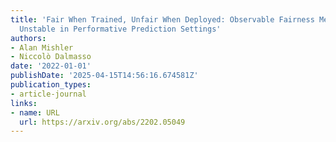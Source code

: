 ```yaml
---
title: 'Fair When Trained, Unfair When Deployed: Observable Fairness Measures are
  Unstable in Performative Prediction Settings'
authors:
- Alan Mishler
- Niccolò Dalmasso
date: '2022-01-01'
publishDate: '2025-04-15T14:56:16.674581Z'
publication_types:
- article-journal
links:
- name: URL
  url: https://arxiv.org/abs/2202.05049
---
```

